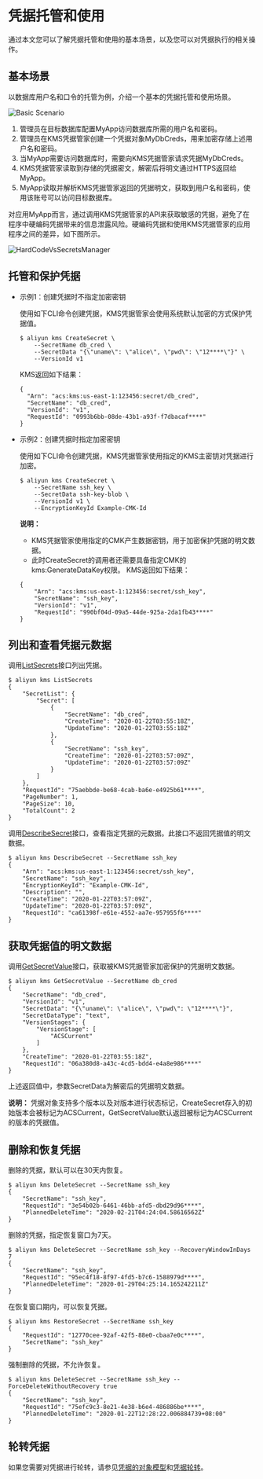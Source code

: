 # 凭据托管和使用

通过本文您可以了解凭据托管和使用的基本场景，以及您可以对凭据执行的相关操作。

## 基本场景

以数据库用户名和口令的托管为例，介绍一个基本的凭据托管和使用场景。

![Basic Scenario ](https://static-aliyun-doc.oss-accelerate.aliyuncs.com/assets/img/zh-CN/1464087951/p82272.png)

1.  管理员在目标数据库配置MyApp访问数据库所需的用户名和密码。
2.  管理员在KMS凭据管家创建一个凭据对象MyDbCreds，用来加密存储上述用户名和密码。
3.  当MyApp需要访问数据库时，需要向KMS凭据管家请求凭据MyDbCreds。
4.  KMS凭据管家读取到存储的凭据密文，解密后将明文通过HTTPS返回给MyApp。
5.  MyApp读取并解析KMS凭据管家返回的凭据明文，获取到用户名和密码，使用该账号可以访问目标数据库。

对应用MyApp而言，通过调用KMS凭据管家的API来获取敏感的凭据，避免了在程序中硬编码凭据带来的信息泄露风险。硬编码凭据和使用KMS凭据管家的应用程序之间的差异，如下图所示。

![HardCodeVsSecretsManager](https://static-aliyun-doc.oss-accelerate.aliyuncs.com/assets/img/zh-CN/1464087951/p82296.png)

## 托管和保护凭据

-   示例1：创建凭据时不指定加密密钥

    使用如下CLI命令创建凭据，KMS凭据管家会使用系统默认加密的方式保护凭据值。

    ```
    $ aliyun kms CreateSecret \
        --SecretName db_cred \
        --SecretData "{\"uname\": \"alice\", \"pwd\": \"12****\"}" \
        --VersionId v1
    ```

    KMS返回如下结果：

    ```
    {
      "Arn": "acs:kms:us-east-1:123456:secret/db_cred",
      "SecretName": "db_cred",
      "VersionId": "v1",
      "RequestId": "0993b6bb-08de-43b1-a93f-f7dbacaf****"
    }
    ```

-   示例2：创建凭据时指定加密密钥

    使用如下CLI命令创建凭据，KMS凭据管家使用指定的KMS主密钥对凭据进行加密。

    ```
    $ aliyun kms CreateSecret \
        --SecretName ssh_key \
        --SecretData ssh-key-blob \
        --VersionId v1 \
        --EncryptionKeyId Example-CMK-Id
    ```

    **说明：**

    -   KMS凭据管家使用指定的CMK产生数据密钥，用于加密保护凭据的明文数据。
    -   此时CreateSecret的调用者还需要具备指定CMK的kms:GenerateDataKey权限。
    KMS返回如下结果：

    ```
    {
        "Arn": "acs:kms:us-east-1:123456:secret/ssh_key",
        "SecretName": "ssh_key",
        "VersionId": "v1",
        "RequestId": "990bf04d-09a5-44de-925a-2da1fb43****"
    }
    ```


## 列出和查看凭据元数据

调用[ListSecrets](/intl.zh-CN/API参考/凭据/ListSecrets.md)接口列出凭据。

```
$ aliyun kms ListSecrets                                                                                                                          
{
    "SecretList": {
        "Secret": [
            {
                "SecretName": "db_cred",
                "CreateTime": "2020-01-22T03:55:18Z",
                "UpdateTime": "2020-01-22T03:55:18Z"
            },
            {
                "SecretName": "ssh_key",
                "CreateTime": "2020-01-22T03:57:09Z",
                "UpdateTime": "2020-01-22T03:57:09Z"
            }
        ]
    },
    "RequestId": "75aebbde-be68-4cab-ba6e-e4925b61****",
    "PageNumber": 1,
    "PageSize": 10,
    "TotalCount": 2
}
```

调用[DescribeSecret](/intl.zh-CN/API参考/凭据/DescribeSecret.md)接口，查看指定凭据的元数据。此接口不返回凭据值的明文数据。

```
$ aliyun kms DescribeSecret --SecretName ssh_key
{
    "Arn": "acs:kms:us-east-1:123456:secret/ssh_key",
    "SecretName": "ssh_key",
    "EncryptionKeyId": "Example-CMK-Id",
    "Description": "",
    "CreateTime": "2020-01-22T03:57:09Z",
    "UpdateTime": "2020-01-22T03:57:09Z",
    "RequestId": "ca61398f-e61e-4552-aa7e-957955f6****"
}
```

## 获取凭据值的明文数据

调用[GetSecretValue](/intl.zh-CN/API参考/凭据/GetSecretValue.md)接口，获取被KMS凭据管家加密保护的凭据明文数据。

```
$ aliyun kms GetSecretValue --SecretName db_cred                    
{
    "SecretName": "db_cred",
    "VersionId": "v1",
    "SecretData": "{\"uname\": \"alice\", \"pwd\": \"12****\"}",
    "SecretDataType": "text",
    "VersionStages": {
        "VersionStage": [
            "ACSCurrent"
        ]
    },
    "CreateTime": "2020-01-22T03:55:18Z",
    "RequestId": "06a380d8-a43c-4cd5-bdd4-e4a8e986****"
}
```

上述返回值中，参数SecretData为解密后的凭据明文数据。

**说明：** 凭据对象支持多个版本以及对版本进行状态标记，CreateSecret存入的初始版本会被标记为ACSCurrent，GetSecretValue默认返回被标记为ACSCurrent的版本的凭据值。

## 删除和恢复凭据

删除的凭据，默认可以在30天内恢复。

```
$ aliyun kms DeleteSecret --SecretName ssh_key   
{
    "SecretName": "ssh_key",
    "RequestId": "3e54b02b-6461-46bb-afd5-dbd29d96****",
    "PlannedDeleteTime": "2020-02-21T04:24:04.58616562Z"
}
```

删除的凭据，指定恢复窗口为7天。

```
$ aliyun kms DeleteSecret --SecretName ssh_key --RecoveryWindowInDays 7
{
    "SecretName": "ssh_key",
    "RequestId": "95ec4f18-8f97-4fd5-b7c6-1588979d****",
    "PlannedDeleteTime": "2020-01-29T04:25:14.165242211Z"
}
```

在恢复窗口期内，可以恢复凭据。

```
$ aliyun kms RestoreSecret --SecretName ssh_key                                                                                              
{
    "RequestId": "12770cee-92af-42f5-88e0-cbaa7e0c****",
    "SecretName": "ssh_key"
}
```

强制删除的凭据，不允许恢复。

```
$ aliyun kms DeleteSecret --SecretName ssh_key --ForceDeleteWithoutRecovery true
{
    "SecretName": "ssh_key",
    "RequestId": "75efc9c3-8e21-4e38-b6e4-486886be****",
    "PlannedDeleteTime": "2020-01-22T12:28:22.006884739+08:00"
}
```

## 轮转凭据

如果您需要对凭据进行轮转，请参见[凭据的对象模型](/intl.zh-CN/凭据管家/通用凭据/凭据的对象模型.md)和[凭据轮转](/intl.zh-CN/凭据管家/通用凭据/凭据轮转.md)。

